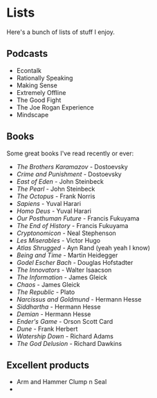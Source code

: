 # Lists

Here's a bunch of lists of stuff I enjoy.


## Podcasts

- Econtalk
- Rationally Speaking
- Making Sense
- Extremely Offline
- The Good Fight
- The Joe Rogan Experience
- Mindscape


## Books

Some great books I've read recently or ever:

- _The Brothers Karamazov_ - Dostoevsky
- _Crime and Punishment_ - Dostoevsky
- _East of Eden_ - John Steinbeck
- _The Pearl_ - John Steinbeck
- _The Octopus_ - Frank Norris
- _Sapiens_ - Yuval Harari
- _Homo Deus_ - Yuval Harari
- _Our Posthuman Future_ - Francis Fukuyama
- _The End of History_ - Francis Fukuyama
- _Cryptonomicon_ - Neal Stephenson
- _Les Miserables_ - Victor Hugo
- _Atlas Shrugged_ - Ayn Rand (yeah yeah I know)
- _Being and Time_ - Martin Heidegger
- _Godel Escher Bach_ - Douglas Hofstadter
- _The Innovators_ - Walter Isaacson
- _The Information_ - James Gleick
- _Chaos_ - James Gleick
- _The Republic_ - Plato
- _Narcissus and Goldmund_ - Hermann Hesse
- _Siddhartha_ - Hermann Hesse
- _Demian_ - Hermann Hesse
- _Ender's Game_ - Orson Scott Card
- _Dune_ - Frank Herbert
- _Watership Down_ - Richard Adams
- _The God Delusion_ - Richard Dawkins

## Excellent products

- Arm and Hammer Clump n Seal
-
